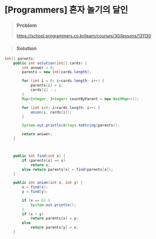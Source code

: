 # [Programmers] 혼자 놀기의 달인



> ### Problem
>
> https://school.programmers.co.kr/learn/courses/30/lessons/131130



> ### Solution

```java
int[] parents;
	public int solution(int[] cards) {
		int answer = 0;
		parents = new int[cards.length];

		for (int i = 0; i<cards.length; i++) {
			parents[i] = i;
			cards[i] --;
		}
		Map<Integer, Integer> countByParent = new HashMap<>();

		for (int i=0; i<cards.length; i++) {
			union(i, cards[i]);
		}

		System.out.println(Arrays.toString(parents));

		return answer;
	}



	public int find(int x) {
		if (parents[x] == x)
			return x;
		else return parents[x] = find(parents[x]);
	}

	public int union(int x, int y) {
		x = find(x);
		y = find(y);

		if (x == 6) {
			System.out.println();
		}
		if (x > y)
			return parents[x] = y;
		else
			return parents[y] = x;
	}
```


